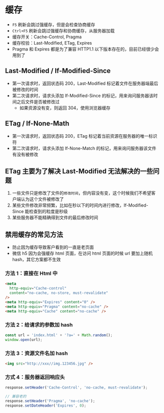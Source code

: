 # 缓存

- `F5` 刷新会跳过强缓存，但是会检查协商缓存
- `Ctrl+F5` 刷新会跳过强缓存和协商缓存，从服务器加载
- 缓存开关：Cache-Control, Pragma
- 缓存校验：Last-Modified, ETag, Expires
- Pragma 和 Expires 都是为了兼容 HTTP1.1 以下版本存在的，目前已经很少会用到了

## Last-Modified / If-Modified-Since

- 第一次请求时，返回状态码 200，Last-Modified 标记着文件在服务器端最后被修改的时间
- 第二次请求时，请求头添加 If-Modified-Since 的标记，用来询问服务器该时间之后文件是否被修改过
  - 如果资源没有变，则返回 304，使用浏览器缓存

## ETag / If-None-Math

- 第一次请求时，返回状态码 200，ETag 标记着当前资源在服务器的唯一标识符
- 第二次请求时，请求头添加 If-None-Match 的标记，用来询问服务器该文件有没有被修改

## ETag 主要为了解决 Last-Modified 无法解决的一些问题

1. 一些文件只是修改了文件的`修改时间`，但内容没有变，这个时候我们不希望客户端认为这个文件被修改了
2. 某些文件修改非常频繁，比如在秒以下的时间内进行修改，If-Modified-Since 能检查到的粒度是秒级
3. 某些服务器不能精确得到文件的最后修改时间

## 禁用缓存的常见方法

- 防止因为缓存导致客户看到的一直是老页面
- 微信 h5 因为会强缓存 html 页面，在访问 html 页面的时候 url 要加上随机 hash，其它方案都不生效

### 方法 1：直接在 Html 中

```html
<meta
  http-equiv="Cache-control"
  content="no-cache, no-store, must-revalidate"
/>
<meta http-equiv="Expires" content="0" />
<meta http-equiv="Pragma" content="no-cache" />
<meta http-equiv="Cache" content="no-cache" />
```

### 方法 2：给请求的参数加 hash

```js
const url = 'index.html' + '?a=' + Math.random();
window.open(url);
```

### 方法 3：资源文件名加 hash

```html
<img src="http://xxx//img.123456.jpg" />
```

### 方式 4：服务器返回响应头

```js
response.setHeader('Cache-Control', 'no-cache, must-revalidate');

// 兼容老的
response.setHeader('Pragma', 'no-cache');
response.setDateHeader('Expires', 0);
```
